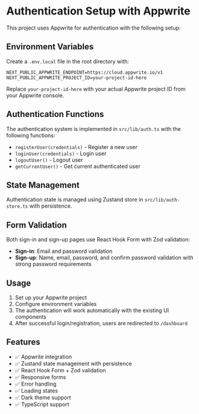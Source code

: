 # Authentication Setup with Appwrite

This project uses Appwrite for authentication with the following setup:

## Environment Variables

Create a `.env.local` file in the root directory with:

```env
NEXT_PUBLIC_APPWRITE_ENDPOINT=https://cloud.appwrite.io/v1
NEXT_PUBLIC_APPWRITE_PROJECT_ID=your-project-id-here
```

Replace `your-project-id-here` with your actual Appwrite project ID from your Appwrite console.

## Authentication Functions

The authentication system is implemented in `src/lib/auth.ts` with the following functions:

- `registerUser(credentials)` - Register a new user
- `loginUser(credentials)` - Login user
- `logoutUser()` - Logout user
- `getCurrentUser()` - Get current authenticated user

## State Management

Authentication state is managed using Zustand store in `src/lib/auth-store.ts` with persistence.

## Form Validation

Both sign-in and sign-up pages use React Hook Form with Zod validation:

- **Sign-in**: Email and password validation
- **Sign-up**: Name, email, password, and confirm password validation with strong password requirements

## Usage

1. Set up your Appwrite project
2. Configure environment variables
3. The authentication will work automatically with the existing UI components
4. After successful login/registration, users are redirected to `/dashboard`

## Features

- ✅ Appwrite integration
- ✅ Zustand state management with persistence
- ✅ React Hook Form + Zod validation
- ✅ Responsive forms
- ✅ Error handling
- ✅ Loading states
- ✅ Dark theme support
- ✅ TypeScript support
